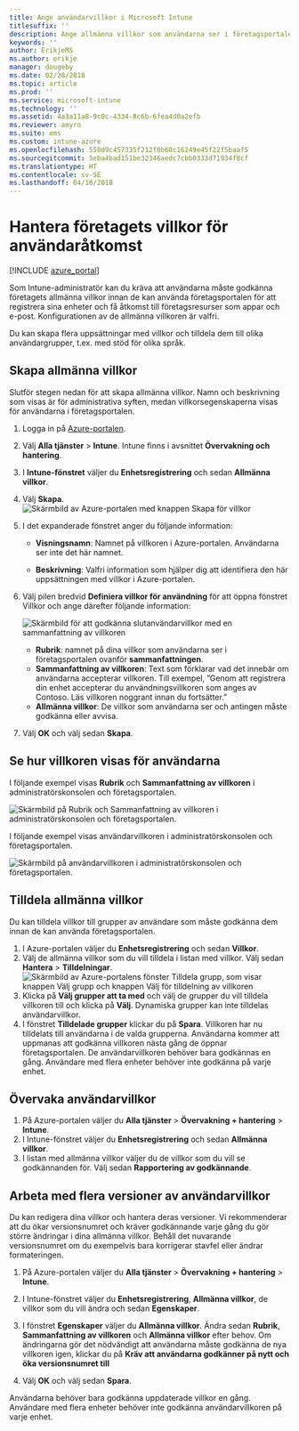 ```yaml
---
title: Ange användarvillkor i Microsoft Intune
titlesuffix: ''
description: Ange allmänna villkor som användarna ser i företagsportalen för Intune.
keywords: ''
author: ErikjeMS
ms.author: erikje
manager: dougeby
ms.date: 02/28/2018
ms.topic: article
ms.prod: ''
ms.service: microsoft-intune
ms.technology: ''
ms.assetid: 4a3a11a8-9c0c-4334-8c6b-6fea4d0a2efb
ms.reviewer: amyro
ms.suite: ems
ms.custom: intune-azure
ms.openlocfilehash: 550d9c457335f212f0b60c16249e45f22f5baaf5
ms.sourcegitcommit: 5eba4bad151be32346aedc7cbb0333d71934f8cf
ms.translationtype: HT
ms.contentlocale: sv-SE
ms.lasthandoff: 04/16/2018
---
```

# <a name="manage-your-companys-terms-and-conditions-for-user-access"></a>Hantera företagets villkor för användaråtkomst

[!INCLUDE [azure_portal](./includes/azure_portal.md)]

Som Intune-administratör kan du kräva att användarna måste godkänna företagets allmänna villkor innan de kan använda företagsportalen för att registrera sina enheter och få åtkomst till företagsresurser som appar och e-post. Konfigurationen av de allmänna villkoren är valfri.

Du kan skapa flera uppsättningar med villkor och tilldela dem till olika användargrupper, t.ex. med stöd för olika språk.

## <a name="create-terms-and-conditions"></a>Skapa allmänna villkor
Slutför stegen nedan för att skapa allmänna villkor. Namn och beskrivning som visas är för administrativa syften, medan villkorsegenskaperna visas för användarna i företagsportalen.

1. Logga in på [Azure-portalen](https://portal.azure.com).
2. Välj **Alla tjänster** > **Intune**. Intune finns i avsnittet **Övervakning och hantering**.
3. I **Intune-fönstret** väljer du **Enhetsregistrering** och sedan **Allmänna villkor**.
2. Välj **Skapa**.
![Skärmbild av Azure-portalen med knappen Skapa för villkor](media/terms-create-terms.png)
3. I det expanderade fönstret anger du följande information:

   - **Visningsnamn**: Namnet på villkoren i Azure-portalen. Användarna ser inte det här namnet.

   - **Beskrivning**: Valfri information som hjälper dig att identifiera den här uppsättningen med villkor i Azure-portalen.

4. Välj pilen bredvid **Definiera villkor för användning** för att öppna fönstret Villkor och ange därefter följande information:

   ![Skärmbild för att godkänna slutanvändarvillkor med en sammanfattning av villkoren](./media/terms-summary-create.png)

   - **Rubrik**: namnet på dina villkor som användarna ser i företagsportalen ovanför **sammanfattningen**.
   - **Sammanfattning av villkoren**: Text som förklarar vad det innebär om användarna accepterar villkoren. Till exempel, ”Genom att registrera din enhet accepterar du användningsvillkoren som anges av Contoso. Läs villkoren noggrant innan du fortsätter.”
   - **Allmänna villkor**: De villkor som användarna ser och antingen måste godkänna eller avvisa.

5. Välj **OK** och välj sedan **Skapa**.

## <a name="see-how-terms-are-displayed-to-your-users"></a>Se hur villkoren visas för användarna
I följande exempel visas **Rubrik** och **Sammanfattning av villkoren** i administratörskonsolen och företagsportalen.

![Skärmbild på Rubrik och Sammanfattning av villkoren i administratörskonsolen och företagsportalen.](./media/terms-summary-terms.png)

I följande exempel visas användarvillkoren i administratörskonsolen och företagsportalen.

![Skärmbild på användarvillkoren i administratörskonsolen och företagsportalen.](./media/terms-properties-terms.png)

## <a name="assign-terms-and-conditions"></a>Tilldela allmänna villkor

Du kan tilldela villkor till grupper av användare som måste godkänna dem innan de kan använda företagsportalen.

1. I Azure-portalen väljer du **Enhetsregistrering** och sedan **Villkor**.
2. Välj de allmänna villkor som du vill tilldela i listan med villkor. Välj sedan **Hantera** > **Tilldelningar**.
![Skärmbild av Azure-portalens fönster Tilldela grupp, som visar knappen Välj grupp och knappen Välj för tilldelning av villkoren](media/terms-assign-groups.png)
3. Klicka på **Välj grupper att ta med** och välj de grupper du vill tilldela villkoren till och klicka på **Välj**. Dynamiska grupper kan inte tilldelas användarvillkor.
4. I fönstret **Tilldelade grupper** klickar du på **Spara**.  Villkoren har nu tilldelats till användarna i de valda grupperna. Användarna kommer att uppmanas att godkänna villkoren nästa gång de öppnar företagsportalen. De användarvillkoren behöver bara godkännas en gång. Användare med flera enheter behöver inte godkänna på varje enhet.


## <a name="monitor-terms-and-conditions"></a>Övervaka användarvillkor

1. På Azure-portalen väljer du **Alla tjänster** > **Övervakning + hantering** > **Intune**. 
1. I Intune-fönstret väljer du **Enhetsregistrering** och sedan **Allmänna villkor**.
2. I listan med allmänna villkor väljer du de villkor som du vill se godkännanden för. Välj sedan **Rapportering av godkännande**.

## <a name="work-with-multiple-versions-of-terms-and-conditions"></a>Arbeta med flera versioner av användarvillkor
Du kan redigera dina villkor och hantera deras versioner. Vi rekommenderar att du ökar versionsnumret och kräver godkännande varje gång du gör större ändringar i dina allmänna villkor. Behåll det nuvarande versionsnumret om du exempelvis bara korrigerar stavfel eller ändrar formateringen.

1. På Azure-portalen väljer du **Alla tjänster** > **Övervakning + hantering** > **Intune**.

2. I Intune-fönstret väljer du **Enhetsregistrering**, **Allmänna villkor**, de villkor som du vill ändra och sedan **Egenskaper**.

4. I fönstret **Egenskaper** väljer du **Allmänna villkor**. Ändra sedan **Rubrik**, **Sammanfattning av villkoren** och **Allmänna villkor** efter behov. Om ändringarna gör det nödvändigt att användarna måste godkänna de nya villkoren igen, klickar du på **Kräv att användarna godkänner på nytt och öka versionsnumret till**

4.  Välj **OK** och välj sedan **Spara**.

Användarna behöver bara godkänna uppdaterade villkor en gång. Användare med flera enheter behöver inte godkänna användarvillkoren på varje enhet.
